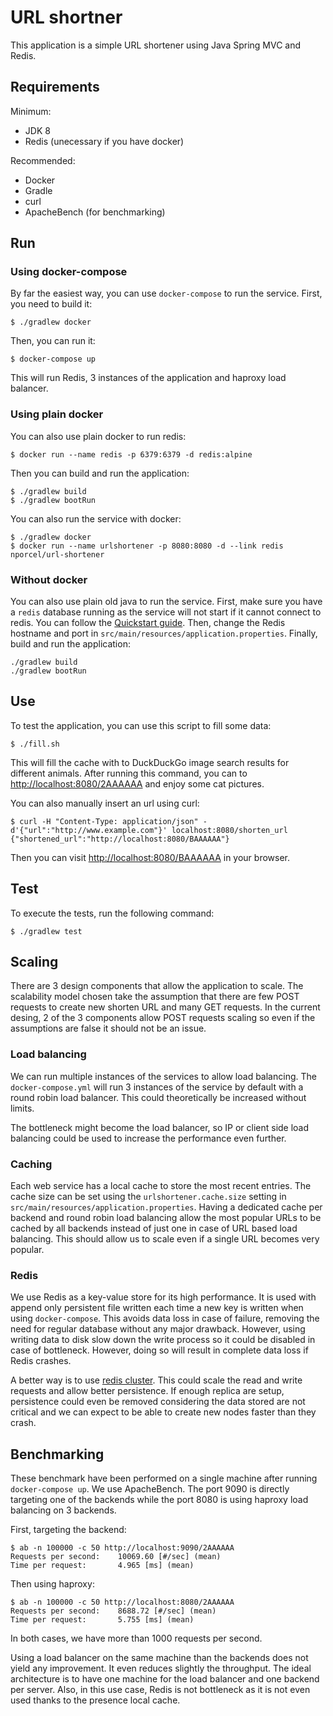 # URL shortner

This application is a simple URL shortener using Java Spring MVC and Redis.

## Requirements

Minimum:

* JDK 8
* Redis (unecessary if you have docker)

Recommended:

* Docker
* Gradle
* curl
* ApacheBench (for benchmarking)

## Run

### Using docker-compose

By far the easiest way, you can use `docker-compose` to run the service. First,
you need to build it:

```
$ ./gradlew docker
```

Then, you can run it:

```
$ docker-compose up
```

This will run Redis, 3 instances of the application and haproxy load balancer.

### Using plain docker

You can also use plain docker to run redis:

```
$ docker run --name redis -p 6379:6379 -d redis:alpine
```

Then you can build and run the application:

```
$ ./gradlew build
$ ./gradlew bootRun
```

You can also run the service with docker:

```
$ ./gradlew docker
$ docker run --name urlshortener -p 8080:8080 -d --link redis nporcel/url-shortener
```

### Without docker

You can also use plain old java to run the service. First, make sure you have
a `redis` database running as the service will not start if it cannot connect
to redis. You can follow the [Quickstart
guide](https://redis.io/topics/quickstart). Then, change the Redis hostname and
port in `src/main/resources/application.properties`. Finally, build and run the
application:

```
./gradlew build
./gradlew bootRun
```

## Use

To test the application, you can use this script to fill some data:

```
$ ./fill.sh
```

This will fill the cache with to DuckDuckGo image search results for different
animals. After running this command, you can to <http://localhost:8080/2AAAAAA>
and enjoy some cat pictures.

You can also manually insert an url using curl:

```
$ curl -H "Content-Type: application/json" -d'{"url":"http://www.example.com"}' localhost:8080/shorten_url
{"shortened_url":"http://localhost:8080/BAAAAAA"}
```

Then you can visit <http://localhost:8080/BAAAAAA> in your browser.

## Test

To execute the tests, run the following command:

```
$ ./gradlew test
```

## Scaling

There are 3 design components that allow the application to scale. The
scalability model chosen take the assumption that there are few POST requests
to create new shorten URL and many GET requests. In the current desing, 2 of
the 3 components allow POST requests scaling so even if the assumptions are
false it should not be an issue.

### Load balancing

We can run multiple instances of the services to allow load balancing. The
`docker-compose.yml` will run 3 instances of the service by default with
a round robin load balancer. This could theoretically be increased without
limits.

The bottleneck might become the load balancer, so IP or client side load
balancing could be used to increase the performance even further.

### Caching

Each web service has a local cache to store the most recent entries. The cache
size can be set using the `urlshortener.cache.size` setting in
`src/main/resources/application.properties`. Having a dedicated cache per
backend and round robin load balancing allow the most popular URLs to be cached
by all backends instead of just one in case of URL based load balancing. This
should allow us to scale even if a single URL becomes very popular.

### Redis

We use Redis as a key-value store for its high performance. It is used with
append only persistent file written each time a new key is written when using
`docker-compose`. This avoids data loss in case of failure, removing the need
for regular database without any major drawback. However, using writing data to
disk slow down the write process so it could be disabled in case of bottleneck.
However, doing so will result in complete data loss if Redis crashes.

A better way is to use [redis
cluster](https://redis.io/topics/cluster-tutorial). This could scale the read
and write requests and allow better persistence. If enough replica are setup,
persistence could even be removed considering the data stored are not critical
and we can expect to be able to create new nodes faster than they crash.

## Benchmarking

These benchmark have been performed on a single machine after running
`docker-compose up`. We use ApacheBench. The port 9090 is directly targeting
one of the backends while the port 8080 is using haproxy load balancing on
3 backends.

First, targeting the backend:

```
$ ab -n 100000 -c 50 http://localhost:9090/2AAAAAA
Requests per second:    10069.60 [#/sec] (mean)
Time per request:       4.965 [ms] (mean)
```

Then using haproxy:

```
$ ab -n 100000 -c 50 http://localhost:8080/2AAAAAA
Requests per second:    8688.72 [#/sec] (mean)
Time per request:       5.755 [ms] (mean)
```

In both cases, we have more than 1000 requests per second.

Using a load balancer on the same machine than the backends does not yield any
improvement. It even reduces slightly the throughput. The ideal architecture is
to have one machine for the load balancer and one backend per server. Also, in
this use case, Redis is not bottleneck as it is not even used thanks to the
presence local cache.
